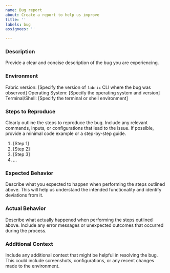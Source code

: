 ```yaml
---
name: Bug report
about: Create a report to help us improve
title: ''
labels: bug
assignees: ''

---
```


### Description
Provide a clear and concise description of the bug you are experiencing.

### Environment
Fabric version: [Specify the version of `fabric` CLI where the bug was observed]
Operating System: [Specify the operating system and version]
Terminal/Shell: [Specify the terminal or shell environment]

### Steps to Reproduce
Clearly outline the steps to reproduce the bug. Include any relevant commands, inputs, or configurations that lead to the issue. If possible, provide a minimal code example or a step-by-step guide.

1. [Step 1]
2. [Step 2]
3. [Step 3]
4. ...

### Expected Behavior
Describe what you expected to happen when performing the steps outlined above. This will help us understand the intended functionality and identify deviations from it.

### Actual Behavior
Describe what actually happened when performing the steps outlined above. Include any error messages or unexpected outcomes that occurred during the process.

### Additional Context
Include any additional context that might be helpful in resolving the bug. This could include screenshots, configurations, or any recent changes made to the environment.
